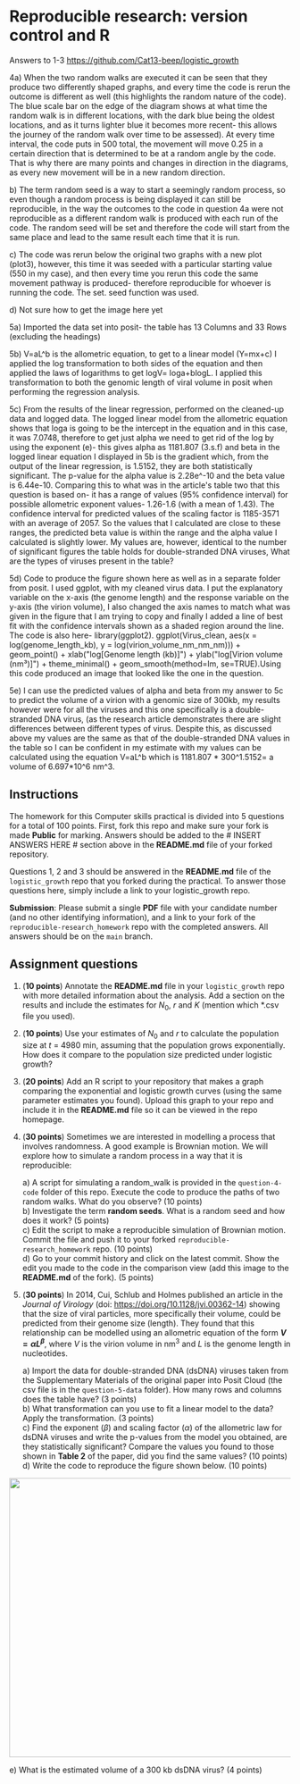 # Reproducible research: version control and R

Answers to 1-3 https://github.com/Cat13-beep/logistic_growth

4a) When the two random walks are executed it can be seen that they produce two differently shaped graphs, and every time the code is rerun the outcome is different as well (this highlights the random nature of the code). The blue scale bar on the edge of the diagram shows at what time the random walk is in different locations, with the dark blue being the oldest locations, and as it turns lighter blue it becomes more recent- this allows the journey of the random walk over time to be assessed). At every time interval, the code puts in 500 total, the movement will move 0.25 in a certain direction that is determined to be at a random angle by the code. That is why there are many points and changes in direction in the diagrams, as every new movement will be in a new random direction.

b) The term random seed is a way to start a seemingly random process, so even though a random process is being displayed it can still be reproducible, in the way the outcomes to the code in question 4a were not reproducible as a different random walk is produced with each run of the code. The random seed will be set and therefore the code will start from the same place and lead to the same result each time that it is run.

c) The code was rerun below the original two graphs with a new plot (plot3), however, this time it was seeded with a particular starting value (550 in my case), and then every time you rerun this code the same movement pathway is produced- therefore reproducible for whoever is running the code. The set. seed function was used.

d) Not sure how to get the image here yet

5a) Imported the data set into posit- the table has 13 Columns and 33 Rows (excluding the headings)

5b) V=aL^b is the allometric equation, to get to a linear model (Y=mx+c) I applied the log transformation to both sides of the equation and then applied the laws of logarithms to get logV= loga+blogL. I applied this transformation to both the genomic length of viral volume in posit when performing the regression analysis.

5c) From the results of the linear regression, performed on the cleaned-up data and logged data. The logged linear model from the allometric equation shows that loga is going to be the intercept in the equation and in this case, it was 7.0748, therefore to get just alpha we need to get rid of the log by using the exponent (e)- this gives alpha as 1181.807 (3.s.f) and beta in the logged linear equation I displayed in 5b is the gradient which, from the output of the linear regression, is 1.5152, they are both statistically significant. The p-value for the alpha value is 2.28e^-10 and the beta value is 6.44e-10. Comparing this to what was in the article's table two that this question is based on- it has a range of values (95% confidence interval) for possible allometric exponent values- 1.26-1.6 (with a mean of 1.43). The confidence interval for predicted values of the scaling factor is 1185-3571 with an average of 2057. So the values that I calculated are close to these ranges, the predicted beta value is within the range and the alpha value I calculated is slightly lower.
My values are, however, identical to the number of significant figures the table holds for double-stranded DNA viruses, What are the types of viruses present in the table?

5d) Code to produce the figure shown here as well as in a separate folder from posit. I used ggplot, with my cleaned virus data. I put the explanatory variable on the x-axis (the genome length) and the response variable on the y-axis (the virion volume), I also changed the axis names to match what was given in the figure that I am trying to copy and finally I added a line of best fit with the confidence intervals shown as a shaded region around the line. The code is also here- library(ggplot2). ggplot(Virus_clean, 
 aes(x = log(genome_length_kb), y = log(virion_volume_nm_nm_nm))) + geom_point() + xlab("log[Genome length (kb)]") + ylab("log[Virion volume (nm³)]") + theme_minimal() +
 geom_smooth(method=lm, se=TRUE).Using this code produced an image that looked like the one in the question.
 
5e) I can use the predicted values of alpha and beta from my answer to 5c to predict the volume of a virion with a genomic size of 300kb, my results however were for all the viruses and this one specifically is a double-stranded DNA virus, (as the research article demonstrates there are slight differences between different types of virus. Despite this, as discussed above my values are the same as that of the double-stranded DNA values in the table so I can be confident in my estimate with my values can be calculated using the equation V=aL^b which is 1181.807 * 300^1.5152= a volume of 6.697*10^6 nm^3.


## Instructions

The homework for this Computer skills practical is divided into 5 questions for a total of 100 points. First, fork this repo and make sure your fork is made **Public** for marking. Answers should be added to the # INSERT ANSWERS HERE # section above in the **README.md** file of your forked repository.

Questions 1, 2 and 3 should be answered in the **README.md** file of the `logistic_growth` repo that you forked during the practical. To answer those questions here, simply include a link to your logistic_growth repo.

**Submission**: Please submit a single **PDF** file with your candidate number (and no other identifying information), and a link to your fork of the `reproducible-research_homework` repo with the completed answers. All answers should be on the `main` branch.

## Assignment questions 

1) (**10 points**) Annotate the **README.md** file in your `logistic_growth` repo with more detailed information about the analysis. Add a section on the results and include the estimates for $N_0$, $r$ and $K$ (mention which *.csv file you used).
   
2) (**10 points**) Use your estimates of $N_0$ and $r$ to calculate the population size at $t$ = 4980 min, assuming that the population grows exponentially. How does it compare to the population size predicted under logistic growth? 

3) (**20 points**) Add an R script to your repository that makes a graph comparing the exponential and logistic growth curves (using the same parameter estimates you found). Upload this graph to your repo and include it in the **README.md** file so it can be viewed in the repo homepage.
   
4) (**30 points**) Sometimes we are interested in modelling a process that involves randomness. A good example is Brownian motion. We will explore how to simulate a random process in a way that it is reproducible:

   a) A script for simulating a random_walk is provided in the `question-4-code` folder of this repo. Execute the code to produce the paths of two random walks. What do you observe? (10 points) \
   b) Investigate the term **random seeds**. What is a random seed and how does it work? (5 points) \
   c) Edit the script to make a reproducible simulation of Brownian motion. Commit the file and push it to your forked `reproducible-research_homework` repo. (10 points) \
   d) Go to your commit history and click on the latest commit. Show the edit you made to the code in the comparison view (add this image to the **README.md** of the fork). (5 points) 

5) (**30 points**) In 2014, Cui, Schlub and Holmes published an article in the *Journal of Virology* (doi: https://doi.org/10.1128/jvi.00362-14) showing that the size of viral particles, more specifically their volume, could be predicted from their genome size (length). They found that this relationship can be modelled using an allometric equation of the form **$`V = \alpha L^{\beta}`$**, where $`V`$ is the virion volume in nm<sup>3</sup> and $`L`$ is the genome length in nucleotides.

   a) Import the data for double-stranded DNA (dsDNA) viruses taken from the Supplementary Materials of the original paper into Posit Cloud (the csv file is in the `question-5-data` folder). How many rows and columns does the table have? (3 points)\
   b) What transformation can you use to fit a linear model to the data? Apply the transformation. (3 points) \
   c) Find the exponent ($\beta$) and scaling factor ($\alpha$) of the allometric law for dsDNA viruses and write the p-values from the model you obtained, are they statistically significant? Compare the values you found to those shown in **Table 2** of the paper, did you find the same values? (10 points) \
   d) Write the code to reproduce the figure shown below. (10 points) 

  <p align="center">
     <img src="https://github.com/josegabrielnb/reproducible-research_homework/blob/main/question-5-data/allometric_scaling.png" width="600" height="500">
  </p>

  e) What is the estimated volume of a 300 kb dsDNA virus? (4 points) 
